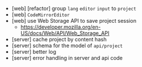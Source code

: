 - [web] [refactor] group `lang` `editor` `input` to `project`
- [web] `CodeMirrorEditor`
- [web] use Web Storage API to save project session
  - https://developer.mozilla.org/en-US/docs/Web/API/Web_Storage_API
- [server] cache project by content hash
- [server] schema for the model of `api/project`
- [server] better log
- [server] error handling in server and api code
